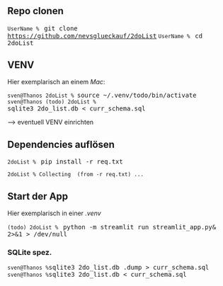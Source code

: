 # 

## Repo clonen
<code>UserName % </code> <kbd>git clone https://github.com/nevsglueckauf/2doList</kbd>
<code>UserName % </code> <kbd>cd 2doList</kbd>

## VENV
Hier exemplarisch an einem <var>Mac</var>:

<code>sven@Thanos 2doList % </code><kbd>source ~/.venv/todo/bin/activate</kbd>
<br>
<code>sven@Thanos (todo) 2doList % </code><kbd>sqlite3 2do_list.db < curr_schema.sql</kbd>

--> eventuell VENV einrichten

## Dependencies auflösen
<code>2doList % </code> <kbd>pip install -r req.txt</kbd>
<pre>
<code>2doList % Collecting  (from -r req.txt) ...</code>
</pre>

## Start der App

Hier exemplarisch in einer <var>.venv</var>

<code>(todo) 2doList % </code> <kbd>python -m streamlit run streamlit_app.py& 2>&1 > /dev/null</kbd>

### SQLite spez.

<code>sven@Thanos %</code><kbd>sqlite3 2do_list.db .dump > curr_schema.sql</kbd>
<br>
<code>sven@Thanos %</code><kbd>sqlite3 2do_list.db < curr_schema.sql</kbd>